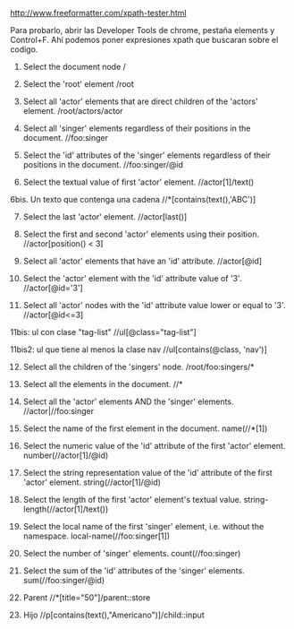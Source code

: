 http://www.freeformatter.com/xpath-tester.html

Para probarlo, abrir las Developer Tools de chrome, pestaña elements y Control+F. Ahí podemos poner expresiones xpath que buscaran sobre el codigo.

1. Select the document node
/

2. Select the 'root' element
/root

3. Select all 'actor' elements that are direct children of the 'actors' element.
/root/actors/actor

4. Select all 'singer' elements regardless of their positions in the document.
//foo:singer

5. Select the 'id' attributes of the 'singer' elements regardless of their positions in the document.
//foo:singer/@id

6. Select the textual value of first 'actor' element.
//actor[1]/text()

6bis. Un texto que contenga una cadena
//*[contains(text(),'ABC')]

7. Select the last 'actor' element.
//actor[last()]

8. Select the first and second 'actor' elements using their position.
//actor[position() < 3]

9. Select all 'actor' elements that have an 'id' attribute.
//actor[@id]

10. Select the 'actor' element with the 'id' attribute value of '3'.
//actor[@id='3']

11. Select all 'actor' nodes with the 'id' attribute value lower or equal to '3'.
//actor[@id<=3]

11bis: ul con clase "tag-list"
//ul[@class="tag-list"]

11bis2: ul que tiene al menos la clase nav
//ul[contains(@class, 'nav')]

12. Select all the children of the 'singers' node.
/root/foo:singers/*

13. Select all the elements in the document.
//*

14. Select all the 'actor' elements AND the 'singer' elements.
//actor|//foo:singer

15. Select the name of the first element in the document.
name(//*[1])

16. Select the numeric value of the 'id' attribute of the first 'actor' element.
number(//actor[1]/@id)

17. Select the string representation value of the 'id' attribute of the first 'actor' element.
string(//actor[1]/@id)

18. Select the length of the first 'actor' element's textual value.
string-length(//actor[1]/text())

19. Select the local name of the first 'singer' element, i.e. without the namespace.
local-name(//foo:singer[1])

20. Select the number of 'singer' elements.
count(//foo:singer)

21. Select the sum of the 'id' attributes of the 'singer' elements.
sum(//foo:singer/@id)

22. Parent
//*[title="50"]/parent::store

23. Hijo
//p[contains(text(),"Americano")]/child::input
